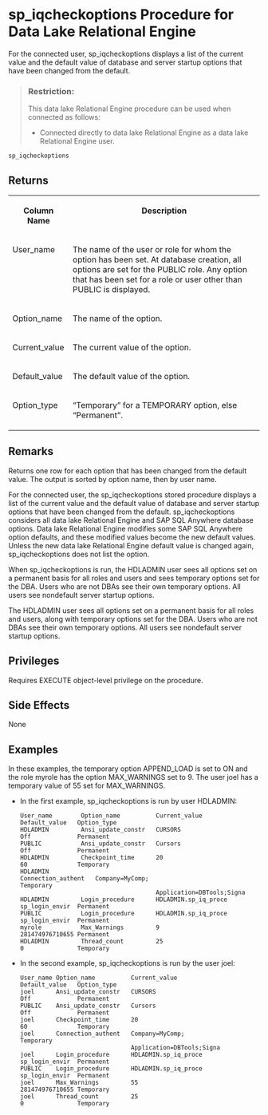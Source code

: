 <!-- loioa59dae3484f21015bb068d7476af8cf5 -->

# sp\_iqcheckoptions Procedure for Data Lake Relational Engine

For the connected user, sp\_iqcheckoptions displays a list of the current value and the default value of database and server startup options that have been changed from the default.



> ### Restriction:  
> This data lake Relational Engine procedure can be used when connected as follows:
> 
> -   Connected directly to data lake Relational Engine as a data lake Relational Engine user.



```
sp_iqcheckoptions
```



<a name="loioa59dae3484f21015bb068d7476af8cf5__section_qnq_syz_mbb"/>

## Returns


<table>
<tr>
<th valign="top">

Column Name



</th>
<th valign="top">

Description



</th>
</tr>
<tr>
<td valign="top">

User\_name



</td>
<td valign="top">

The name of the user or role for whom the option has been set. At database creation, all options are set for the PUBLIC role. Any option that has been set for a role or user other than PUBLIC is displayed.



</td>
</tr>
<tr>
<td valign="top">

Option\_name



</td>
<td valign="top">

The name of the option.



</td>
</tr>
<tr>
<td valign="top">

Current\_value



</td>
<td valign="top">

The current value of the option.



</td>
</tr>
<tr>
<td valign="top">

Default\_value



</td>
<td valign="top">

The default value of the option.



</td>
</tr>
<tr>
<td valign="top">

Option\_type



</td>
<td valign="top">

“Temporary” for a TEMPORARY option, else “Permanent”.



</td>
</tr>
</table>



<a name="loioa59dae3484f21015bb068d7476af8cf5__iq_refbb_1436"/>

## Remarks

Returns one row for each option that has been changed from the default value. The output is sorted by option name, then by user name.

For the connected user, the sp\_iqcheckoptions stored procedure displays a list of the current value and the default value of database and server startup options that have been changed from the default. sp\_iqcheckoptions considers all data lake Relational Engine and SAP SQL Anywhere database options. Data lake Relational Engine modifies some SAP SQL Anywhere option defaults, and these modified values become the new default values. Unless the new data lake Relational Engine default value is changed again, sp\_iqcheckoptions does not list the option.

When sp\_iqcheckoptions is run, the HDLADMIN user sees all options set on a permanent basis for all roles and users and sees temporary options set for the DBA. Users who are not DBAs see their own temporary options. All users see nondefault server startup options.

The HDLADMIN user sees all options set on a permanent basis for all roles and users, along with temporary options set for the DBA. Users who are not DBAs see their own temporary options. All users see nondefault server startup options.



<a name="loioa59dae3484f21015bb068d7476af8cf5__iq_refbb_1434"/>

## Privileges

Requires EXECUTE object-level privilege on the procedure.



## Side Effects

None



<a name="loioa59dae3484f21015bb068d7476af8cf5__iq_refbb_1438"/>

## Examples

In these examples, the temporary option APPEND\_LOAD is set to ON and the role myrole has the option MAX\_WARNINGS set to 9. The user joel has a temporary value of 55 set for MAX\_WARNINGS.

-   In the first example, sp\_iqcheckoptions is run by user HDLADMIN:

    ```
    User_name        Option_name          Current_value           Default_value   Option_type
    HDLADMIN         Ansi_update_constr   CURSORS                 Off             Permanent
    PUBLIC           Ansi_update_constr   Cursors                 Off             Permanent
    HDLADMIN         Checkpoint_time      20                      60              Temporary
    HDLADMIN         Connection_authent   Company=MyComp;                         Temporary
                                          Application=DBTools;Signa 
    HDLADMIN         Login_procedure      HDLADMIN.sp_iq_proce    sp_login_envir  Permanent
    PUBLIC           Login_procedure      HDLADMIN.sp_iq_proce    sp_login_envir  Permanent
    myrole           Max_Warnings         9                       281474976710655 Permanent
    HDLADMIN         Thread_count         25                      0               Temporary
    ```

-   In the second example, sp\_iqcheckoptions is run by the user joel:

    ```
    User_name Option_name          Current_value           Default_value   Option_type
    joel      Ansi_update_constr   CURSORS                 Off             Permanent
    PUBLIC    Ansi_update_constr   Cursors                 Off             Permanent
    joel      Checkpoint_time      20                      60              Temporary
    joel      Connection_authent   Company=MyComp;                         Temporary
                                   Application=DBTools;Signa 
    joel      Login_procedure      HDLADMIN.sp_iq_proce    sp_login_envir  Permanent
    PUBLIC    Login_procedure      HDLADMIN.sp_iq_proce    sp_login_envir  Permanent
    joel      Max_Warnings         55                      281474976710655 Temporary
    joel      Thread_count         25                      0               Temporary
    ```


